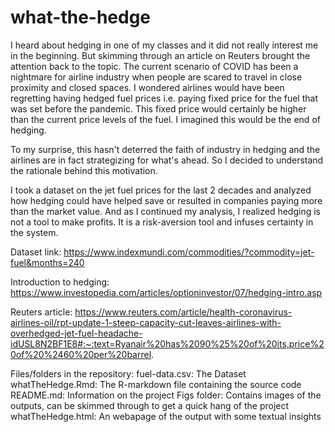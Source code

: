 # what-the-hedge
I heard about hedging in one of my classes and it did not really interest me in the beginning. But skimming through an article on Reuters brought the attention back to the topic. The current scenario of COVID has been a nightmare for airline industry when people are scared to travel in close proximity and closed spaces.
I wondered airlines would have been regretting having hedged fuel prices i.e. paying fixed price for the fuel that was set before the pandemic. This fixed price would certainly be higher than the current price levels of the fuel.
I imagined this would be the end of hedging.

To my surprise, this hasn't deterred the faith of industry in hedging and the airlines are in fact strategizing for what's ahead. So I decided to understand the rationale behind this motivation.

I took a dataset on the jet fuel prices for the last 2 decades and analyzed how hedging could have helped save or resulted in companies paying more than the market value. And as I continued my analysis, I realized hedging is not a tool to make profits. It is a risk-aversion tool and infuses certainty in the system.

Dataset link: https://www.indexmundi.com/commodities/?commodity=jet-fuel&months=240

Introduction to hedging: https://www.investopedia.com/articles/optioninvestor/07/hedging-intro.asp

Reuters article: https://www.reuters.com/article/health-coronavirus-airlines-oil/rpt-update-1-steep-capacity-cut-leaves-airlines-with-overhedged-jet-fuel-headache-idUSL8N2BF1E8#:~:text=Ryanair%20has%2090%25%20of%20its,price%20of%20%2460%20per%20barrel.

Files/folders in the repository:
fuel-data.csv: The Dataset
whatTheHedge.Rmd: The R-markdown file containing the source code
README.md: Information on the project
Figs folder: Contains images of the outputs, can be skimmed through to get a quick hang of the project
whatTheHedge.html: An webapage of the output with some textual insights


```
